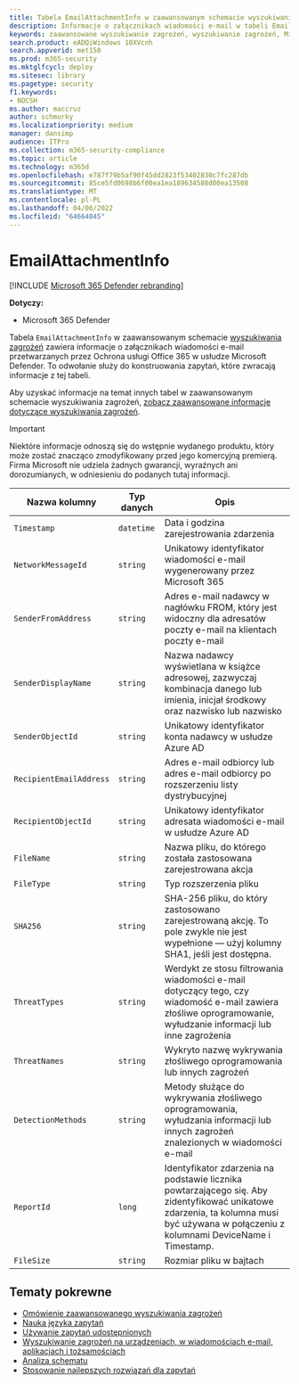 ```yaml
---
title: Tabela EmailAttachmentInfo w zaawansowanym schemacie wyszukiwania zagrożeń
description: Informacje o załącznikach wiadomości e-mail w tabeli EmailAttachmentInfo zaawansowanego schematu wyszukiwania zagrożeń
keywords: zaawansowane wyszukiwanie zagrożeń, wyszukiwanie zagrożeń, Microsoft 365 Defender wyszukiwanie zagrożeń, wyszukiwanie zagrożeń, odwołanie do schematu, kusto, tabela, kolumna, typ danych, opis, EmailAttachmentInfo, identyfikator wiadomości sieciowej, nadawca, adresat, identyfikator załącznika, nazwa załącznika, werdykt w sprawie złośliwego oprogramowania
search.product: eADQiWindows 10XVcnh
search.appverid: met150
ms.prod: m365-security
ms.mktglfcycl: deploy
ms.sitesec: library
ms.pagetype: security
f1.keywords:
- NOCSH
ms.author: maccruz
author: schmurky
ms.localizationpriority: medium
manager: dansimp
audience: ITPro
ms.collection: m365-security-compliance
ms.topic: article
ms.technology: m365d
ms.openlocfilehash: e787f79b5af90f45dd2823f53402830c7fc287db
ms.sourcegitcommit: 85ce5fd0698b6f00ea1ea189634588d00ea13508
ms.translationtype: MT
ms.contentlocale: pl-PL
ms.lasthandoff: 04/06/2022
ms.locfileid: "64664045"
---
```

# <a name="emailattachmentinfo"></a>EmailAttachmentInfo

[!INCLUDE [Microsoft 365 Defender rebranding](../includes/microsoft-defender.md)]

**Dotyczy:**

- Microsoft 365 Defender

Tabela `EmailAttachmentInfo` w zaawansowanym schemacie [wyszukiwania zagrożeń](advanced-hunting-overview.md) zawiera informacje o załącznikach wiadomości e-mail przetwarzanych przez Ochrona usługi Office 365 w usłudze Microsoft Defender. To odwołanie służy do konstruowania zapytań, które zwracają informacje z tej tabeli.

Aby uzyskać informacje na temat innych tabel w zaawansowanym schemacie wyszukiwania zagrożeń, [zobacz zaawansowane informacje dotyczące wyszukiwania zagrożeń](advanced-hunting-schema-tables.md).

> [!IMPORTANT]
> Niektóre informacje odnoszą się do wstępnie wydanego produktu, który może zostać znacząco zmodyfikowany przed jego komercyjną premierą. Firma Microsoft nie udziela żadnych gwarancji, wyraźnych ani dorozumianych, w odniesieniu do podanych tutaj informacji.

| Nazwa kolumny | Typ danych | Opis |
|-------------|-----------|-------------|
| `Timestamp` | `datetime` | Data i godzina zarejestrowania zdarzenia |
| `NetworkMessageId` | `string` | Unikatowy identyfikator wiadomości e-mail wygenerowany przez Microsoft 365 |
| `SenderFromAddress` | `string` | Adres e-mail nadawcy w nagłówku FROM, który jest widoczny dla adresatów poczty e-mail na klientach poczty e-mail |
| `SenderDisplayName` | `string` | Nazwa nadawcy wyświetlana w książce adresowej, zazwyczaj kombinacja danego lub imienia, inicjał środkowy oraz nazwisko lub nazwisko |
| `SenderObjectId` | `string` | Unikatowy identyfikator konta nadawcy w usłudze Azure AD |
| `RecipientEmailAddress` | `string` | Adres e-mail odbiorcy lub adres e-mail odbiorcy po rozszerzeniu listy dystrybucyjnej |
| `RecipientObjectId` | `string` | Unikatowy identyfikator adresata wiadomości e-mail w usłudze Azure AD |
| `FileName` | `string` | Nazwa pliku, do którego została zastosowana zarejestrowana akcja |
| `FileType` | `string` | Typ rozszerzenia pliku |
| `SHA256` | `string` | SHA-256 pliku, do który zastosowano zarejestrowaną akcję. To pole zwykle nie jest wypełnione — użyj kolumny SHA1, jeśli jest dostępna. |
| `ThreatTypes` | `string` | Werdykt ze stosu filtrowania wiadomości e-mail dotyczący tego, czy wiadomość e-mail zawiera złośliwe oprogramowanie, wyłudzanie informacji lub inne zagrożenia |
| `ThreatNames` | `string` | Wykryto nazwę wykrywania złośliwego oprogramowania lub innych zagrożeń |
| `DetectionMethods` | `string` | Metody służące do wykrywania złośliwego oprogramowania, wyłudzania informacji lub innych zagrożeń znalezionych w wiadomości e-mail |
| `ReportId` | `long` | Identyfikator zdarzenia na podstawie licznika powtarzającego się. Aby zidentyfikować unikatowe zdarzenia, ta kolumna musi być używana w połączeniu z kolumnami DeviceName i Timestamp. |
| `FileSize` | `string` | Rozmiar pliku w bajtach |

## <a name="related-topics"></a>Tematy pokrewne

- [Omówienie zaawansowanego wyszukiwania zagrożeń](advanced-hunting-overview.md)
- [Nauka języka zapytań](advanced-hunting-query-language.md)
- [Używanie zapytań udostępnionych](advanced-hunting-shared-queries.md)
- [Wyszukiwanie zagrożeń na urządzeniach, w wiadomościach e-mail, aplikacjach i tożsamościach](advanced-hunting-query-emails-devices.md)
- [Analiza schematu](advanced-hunting-schema-tables.md)
- [Stosowanie najlepszych rozwiązań dla zapytań](advanced-hunting-best-practices.md)

